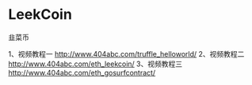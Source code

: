 # LeekCoin
韭菜币

1、视频教程一 http://www.404abc.com/truffle_helloworld/
2、视频教程二 http://www.404abc.com/eth_leekcoin/
3、视频教程三 http://www.404abc.com/eth_gosurfcontract/
